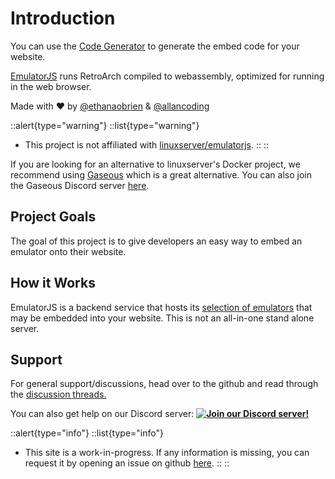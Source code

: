 # Introduction

You can use the [Code Generator](/editor) to generate the embed code for your website.

[EmulatorJS](https://github.com/EmulatorJS/EmulatorJS) runs RetroArch compiled to webassembly, optimized for running in the web browser.

Made with ❤️ by [@ethanaobrien](https://github.com/ethanaobrien) & [@allancoding](https://github.com/allancoding)

::alert{type="warning"}
  ::list{type="warning"}
  - This project is not affiliated with <a href="https://github.com/linuxserver/emulatorjs" target="_blank">linuxserver/emulatorjs</a>.
  ::
::

If you are looking for an alternative to linuxserver's Docker project, we recommend using [Gaseous](https://github.com/gaseous-project/gaseous-server) which is a great alternative. You can also join the Gaseous Discord server [here](https://discord.gg/8NumXJmtnE).

## Project Goals

The goal of this project is to give developers an easy way to embed an emulator onto their website.

## How it Works

EmulatorJS is a backend service that hosts its [selection of emulators](/docs/systems) that may be embedded into your website. This is not an all-in-one stand alone server.

## Support

For general support/discussions, head over to the github and read through the [discussion threads.](https://github.com/EmulatorJS/EmulatorJS/discussions)

You can also get help on our Discord server:
<a href="https://discord.gg/6akryGkETU" target="_blank">**![Join our Discord server!](https://invite.casperiv.dev/?inviteCode=6akryGkETU&format=svg)**</a>

::alert{type="info"}
  ::list{type="info"}
  - This site is a work-in-progress. If any information is missing, you can request it by opening an issue on github <a href="https://github.com/EmulatorJS/emulatorjs.org/issues" target="_blank">here</a>.
  ::
::
